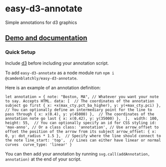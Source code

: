 # easy-d3-annotate
Simple annotations for d3 graphics

## [Demo and documentation](https://camdenblatchly.github.io/easy-d3-annotate/)

### Quick Setup

Include [d3](https://d3js.org/) before including your annotation script.

To add `easy-d3-annotate` as a node module run `npm i @camdenblatchly/easy-d3-annotate`.

Here is an example of an annotation definition:

`let annotation = {
    note: "Boston, MA", // Whatever you want your note to say. Accepts HTML.
    data: [ 
      // The coordinates of the annotation subject go first
      { x: +x(max_cty.pct_ba_higher), y: y(+max_cty.pci) }, 
      // You can optionally define an intermediary point for the line to pass through
      { x: x(0.4), y: y(45000) }, 
      // The coordinates of the annotation note go last
      { x: x(0.42), y: y(35000) }, 
    ], 
    width: 100,
    height: 55, 
    // You can optionally specify an id for CSS styling
    id: 'max-anno',
    // Or a class
    class: 'annotation',
    // Use arrow_offset to offset the position of the arrow from its subject
    arrow_offset: { x: 0, y: dot_radius * 1.5 }, 
    // Specify where the line should connect to the note
    line_start: 'top', 
    // Lines can either have linear or normal curves 
    curve_type: 'linear'
  }
`      

You can then add your annotation by running `svg.call(addAnnotation, annotation)` at the end of your script.
